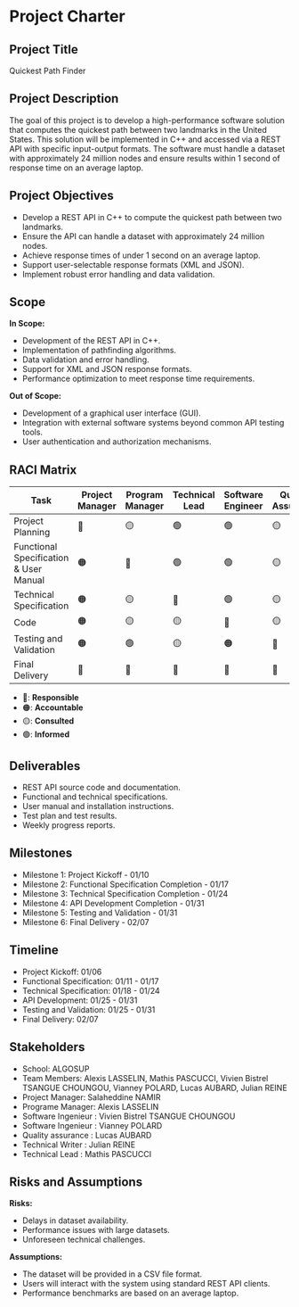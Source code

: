 # Project Charter

## Project Title
Quickest Path Finder

## Project Description
The goal of this project is to develop a high-performance software solution that computes the quickest path between two landmarks in the United States. This solution will be implemented in C++ and accessed via a REST API with specific input-output formats. The software must handle a dataset with approximately 24 million nodes and ensure results within 1 second of response time on an average laptop.

## Project Objectives
- Develop a REST API in C++ to compute the quickest path between two landmarks.
- Ensure the API can handle a dataset with approximately 24 million nodes.
- Achieve response times of under 1 second on an average laptop.
- Support user-selectable response formats (XML and JSON).
- Implement robust error handling and data validation.

## Scope
**In Scope:**
- Development of the REST API in C++.
- Implementation of pathfinding algorithms.
- Data validation and error handling.
- Support for XML and JSON response formats.
- Performance optimization to meet response time requirements.

**Out of Scope:**
- Development of a graphical user interface (GUI).
- Integration with external software systems beyond common API testing tools.
- User authentication and authorization mechanisms.

## RACI Matrix
| Task | Project Manager |Program Manager| Technical Lead | Software Engineer | Quality Assurance | Technical Writer |
|------|-----------------|----------------|------------|-------------------|-------------------|------------------|
| Project Planning | 🔴 | 🟡 | 🟢 | 🟢 | 🟡 | 🟢|
| Functional Specification & User Manual | 🟠 | 🔴 | 🟢 | 🟢 | 🟡 |🔴|
| Technical Specification | 🟠 | 🟡 | 🔴 | 🟢| 🟡 |🟢|
| Code | 🟠 | 🟡 | 🟡 | 🔴 | 🟡 |🟢|
| Testing and Validation | 🟠 | 🟢 | 🟡 | 🟠 | 🔴 |🟢|
| Final Delivery | 🔴 | 🔴 | 🔴 | 🔴 | 🔴 |🔴|

- 🔴: **Responsible**
- 🟠: **Accountable**
- 🟡: **Consulted**
- 🟢: **Informed**



## Deliverables
- REST API source code and documentation.
- Functional and technical specifications.
- User manual and installation instructions.
- Test plan and test results.
- Weekly progress reports.

## Milestones
- Milestone 1: Project Kickoff - 01/10
- Milestone 2: Functional Specification Completion - 01/17
- Milestone 3: Technical Specification Completion - 01/24
- Milestone 4: API Development Completion - 01/31
- Milestone 5: Testing and Validation - 01/31
- Milestone 6: Final Delivery - 02/07

## Timeline
- Project Kickoff: 01/06
- Functional Specification: 01/11 - 01/17
- Technical Specification: 01/18 - 01/24
- API Development: 01/25 - 01/31
- Testing and Validation: 01/25 - 01/31
- Final Delivery: 02/07


## Stakeholders
- School: ALGOSUP
- Team Members: Alexis LASSELIN, Mathis PASCUCCI, Vivien Bistrel TSANGUE CHOUNGOU, Vianney POLARD, Lucas AUBARD, Julian REINE
- Project Manager: Salaheddine NAMIR
- Programe Manager: Alexis LASSELIN
- Software Ingenieur : Vivien Bistrel TSANGUE CHOUNGOU
- Software Ingenieur : Vianney POLARD
- Quality assurance : Lucas AUBARD
- Technical Writer : Julian REINE
- Technical Lead : Mathis PASCUCCI

## Risks and Assumptions
**Risks:**
- Delays in dataset availability.
- Performance issues with large datasets.
- Unforeseen technical challenges.

**Assumptions:**
- The dataset will be provided in a CSV file format.
- Users will interact with the system using standard REST API clients.
- Performance benchmarks are based on an average laptop.


